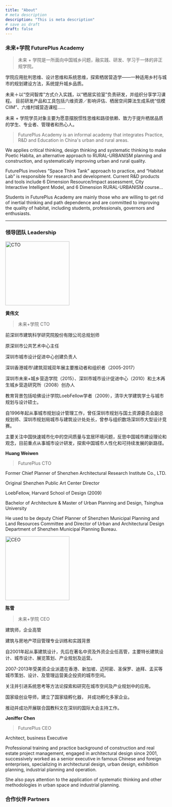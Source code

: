 ```yaml
---
title: "About"
# meta description
description: "This is meta description"
# save as draft
draft: false
---
```


### 未来+学院 FuturePlus Academy

> 未来 + 学院是一所面向中国城乡问题，融实践、研发、学习于一体的非正规学院。

学院应用批判思维、设计思维和系统思维，探索栖居营造学——一种适用乡村与城市的规划建设方法，系统提升城乡品质。

未来＋以“空间智库”方式介入实践，以“栖居实验室”负责研发，并组织分享学习课程。
目前研发产品和工具包括六维资源／影响评估、栖居空间算法生成系统“信模 CIIM”、六维村城营造课程......

未来 + 学院学员对象主要为愿意摆脱惯性思维和路径依赖、致力于提升栖居品质的学生、专业者、管理者和热心人。



> FuturePlus Academy is an informal academy that integrates Practice, R&D and Education in China's urban and rural areas. 

We applies critical thinking, design thinking and systematic thinking to make Poetic Habita, an alternative approach to RURAL-URBANISM planning and construction, and systematically improving urban and rural quality. 

FuturePlus involves “Space Think Tank” approach to practice, and “Habitat Lab” is responsible for research and development. 
Current R&D products and tools include 6 Dimension Resource/Impact assessment, City Interactive Intelligent Model, and 6 Dimension RURAL-URBANISM course...

Students in FuturePlus Academy are mainly those who are willing to get rid of inertial thinking and path dependence and are committed to improving the quality of habitat, including students, professionals, governors and enthusiasts.

---
### 领导团队 Leadership

<img src="/images/team/team-cto.png" alt="CTO"
	title="CTO" width="200" height="200" />

**黄伟文**

> 未来+学院 CTO

前深圳市建筑科学研究院股份有限公司总规划师

原深圳市公共艺术中心主任

深圳市城市设计促进中心创建负责人

深圳香港城市\建筑双城双年展主要推动者和组织者（2005-2017）

深圳市未来+城乡营造学院（2015）、深圳市城市设计促进中心（2010）和土木再生城乡营造研究所（2008）创办人

教育背景包括哈佛设计学院LoebFellow学者（2009），清华大学建筑学士与城市规划与设计硕士。

自1996年起从事城市规划设计管理工作，曾任深圳市规划与国土资源委员会副总规划师、深圳市规划局城市与建筑设计处处长，曾参与组织数场深圳市大型设计竞赛。

主要关注中国快速城市化中的空间质量与宜居环境问题，反思中国城市建设理论和观念，目前重点从事城市设计研发，探索中国城市人性化和可持续发展的新路径。

**Huang Weiwen**

> FuturePlus CTO

Former Chief Planner of Shenzhen Architectural Research Institute Co., LTD. 

Original Shenzhen Public Art Center Director

LoebFellow, Harvard School of Design (2009)

Bachelor of Architecture & Master of Urban Planning and Design, Tsinghua University

He used to be deputy Chief Planner of Shenzhen Municipal Planning and Land Resources Committee and Director of Urban and Architectural Design Department of Shenzhen Municipal Planning Bureau.

<img src="/images/team/team-ceo.png" alt="CEO"
	title="CEO" width="200" height="200" />

**陈雪**

> 未来+学院 CEO

建筑师，企业高管

建筑与房地产项目管理专业训练和实践背景

自2001年起从事建筑设计，先后在著名中资及外资企业任高管，主要特长建筑设计、城市设计、展览策划、产业规划及运营。

2007-2013年受美资企业派遣在香港、新加坡、迈阿密、圣保罗、迪拜、孟买等城市策划、设计、及管理运营美企投资的城市空间。

关注并引进系统思考等方法论探索和研究在城市空间及产业规划中的应用。

国家级创业导师，建立了国家级孵化器，
并成功孵化多家企业。

推动并成功开展联合国教科文在深圳的国际大会主持工作。

**Jeniffer Chen**

> FuturePlus CEO

Architect, business Executive

Professional training and practice background of construction and real estate project management, 
engaged in architectural design since 2001, successively worked as a senior executive in famous Chinese and foreign enterprises, specializing in architectural design, urban design, exhibition planning,
industrial planning and operation. 

She also pays attention to the application of systematic thinking and other methodologies in urban space and industrial planning.

### 合作伙伴 Partners


